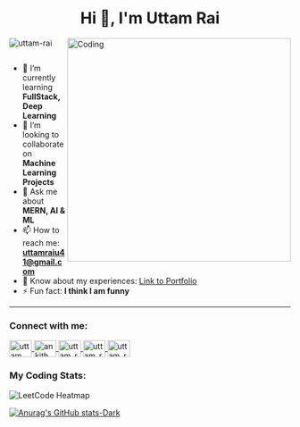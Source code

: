 <h1 align="center">Hi 👋, I'm Uttam Rai</h1>
<img align="right" alt="Coding" width="400" src="https://media.tenor.com/rePDfDWO3XoAAAAd/hacking.gif">

<p align="left"> 
  <img src="https://komarev.com/ghpvc/?username=uttam-rai&label=Profile%20views&color=0e75b6&style=flat" alt="uttam-rai" /> 
</p>

<p align="left">
  <a href="https://twitter.com/" target="blank">
    <img src="https://img.shields.io/twitter/follow/?logo=twitter&style=for-the-badge" alt="" />
  </a> 
</p>

- 🌱 I’m currently learning **FullStack, Deep Learning**
- 👯 I’m looking to collaborate on **Machine Learning Projects**
- 💬 Ask me about **MERN, AI & ML**
- 📫 How to reach me: **uttamraiu41@gmail.com**
- 📄 Know about my experiences: [Link to Portfolio](https://uttam-rai.tiiny.site/)
- ⚡ Fun fact: **I think I am funny**

---

<h3 align="left">Connect with me:</h3>
<p align="left">
  <a href="https://linkedin.com/in/uttam-rai" target="blank">
    <img align="center" src="https://raw.githubusercontent.com/rahuldkjain/github-profile-readme-generator/master/src/images/icons/Social/linked-in-alt.svg" alt="uttam rai" height="30" width="40" />
  </a>
  <a href="https://instagram.com/ankith_20" target="blank">
    <img align="center" src="https://raw.githubusercontent.com/rahuldkjain/github-profile-readme-generator/master/src/images/icons/Social/instagram.svg" alt="ankith_20" height="30" width="40" />
  </a>
  <a href="https://www.codechef.com/users/uttam_rai" target="blank">
    <img align="center" src="https://cdn.jsdelivr.net/npm/simple-icons@3.1.0/icons/codechef.svg" alt="uttam_rai" height="30" width="40" />
  </a>
  <a href="https://www.hackerrank.com/uttam_rai" target="blank">
    <img align="center" src="https://raw.githubusercontent.com/rahuldkjain/github-profile-readme-generator/master/src/images/icons/Social/hackerrank.svg" alt="uttam_rai" height="30" width="40" />
  </a>
  <a href="https://www.leetcode.com/uttam_rai" target="blank">
    <img align="center" src="https://raw.githubusercontent.com/rahuldkjain/github-profile-readme-generator/master/src/images/icons/Social/leet-code.svg" alt="uttam_rai" height="30" width="40" />
  </a>
</p>



<h3 align="left">My Coding Stats:</h3>
<p align="left">
  <img src="https://leetcard.jacoblin.cool/Uttam_Rai?ext=heatmap" alt="LeetCode Heatmap" />
</p>

 [![Anurag's GitHub stats-Dark](https://github-readme-stats.vercel.app/api?username=uttam-rai&show_icons=true&theme=dark#gh-dark-mode-only)](https://github.com/anuraghazra/github-readme-stats#gh-dark-mode-only)


